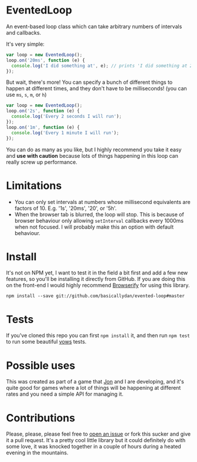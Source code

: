 EventedLoop
============

An event-based loop class which can take arbitrary numbers of intervals and callbacks.

It's very simple:

```js
var loop = new EventedLoop();
loop.on('20ms', function (e) {
  console.log('I did something at', e); // prints 'I did something at 20ms'
});
```

But wait, there's more! You can specify a bunch of different things to happen at different times, and they don't have to be milliseconds! (you can use `ms`, `s`, `m`, or `h`)

```js
var loop = new EventedLoop();
loop.on('2s', function (e) {
  console.log('Every 2 seconds I will run');
});
loop.on('1m', function (e) {
  console.log('Every 1 minute I will run');
});
```

You can do as many as you like, but I highly recommend you take it easy and **use with caution** because lots of things happening in this loop can really screw up performance.

# Limitations

* You can only set intervals at numbers whose millisecond equivalents are factors of 10. E.g. '1s', '20ms', '20', or '5h'.
* When the browser tab is blurred, the loop will stop. This is because of browser behaviour only allowing `setInterval` callbacks every 1000ms when not focused. I will probably make this an option with default behaviour.

# Install

It's not on NPM yet, I want to test it in the field a bit first and add a few new features, so you'll be installing it directly from GitHub. If you are doing this on the front-end I would highly recommend [Browserify](http://browserify.org/) for using this library.

```
npm install --save git://github.com/basicallydan/evented-loop#master
```

# Tests

If you've cloned this repo you can first `npm install` it, and then run `npm test` to run some beautiful [vows](http://vowsjs.org/) tests.

# Possible uses

This was created as part of a game that [Jon](https://github.com/jf8073) and I are developing, and it's quite good for games where a lot of things will be happening at different rates and you need a simple API for managing it.

# Contributions

Please, please, please feel free to [open an issue](https://github.com/basicallydan/evented-loop/issues) or fork this sucker and give it a pull request. It's a pretty cool little library but it could definitely do with some love, it was knocked together in a couple of hours during a heated evening in the mountains.
